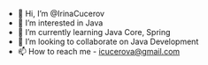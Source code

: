 - 👋 Hi, I’m @IrinaCucerov
- 👀 I’m interested in Java
- 🌱 I’m currently learning Java Core, Spring
- 💞️ I’m looking to collaborate on Java Development
- 📫 How to reach me - icucerova@gmail.com

<!---
IrinaCucerov/IrinaCucerov is a ✨ special ✨ repository because its `README.md` (this file) appears on your GitHub profile.
You can click the Preview link to take a look at your changes.
--->
